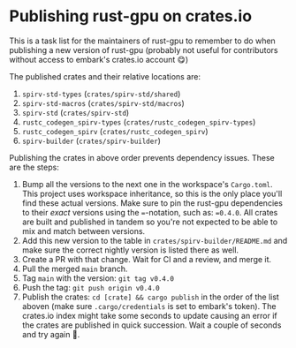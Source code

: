 # Publishing rust-gpu on crates.io

This is a task list for the maintainers of rust-gpu to remember to do when publishing a new version
of rust-gpu (probably not useful for contributors without access to embark's crates.io account 😋)

The published crates and their relative locations are:
1. `spirv-std-types` (`crates/spirv-std/shared`)
2. `spirv-std-macros` (`crates/spirv-std/macros`)
3. `spirv-std` (`crates/spirv-std`)
4. `rustc_codegen_spirv-types` (`crates/rustc_codegen_spirv-types`)
5. `rustc_codegen_spirv` (`crates/rustc_codegen_spirv`)
6. `spirv-builder` (`crates/spirv-builder`)

Publishing the crates in above order prevents dependency issues.
These are the steps: 

1. Bump all the versions to the next one in the workspace's `Cargo.toml`. This project uses workspace
   inheritance, so this is the only place you'll find these actual versions. Make sure to pin the
   rust-gpu dependencies to their *exact* versions using the `=`-notation, such as: `=0.4.0`. All crates
   are built and published in tandem so you're not expected to be able to mix and match between versions.
2. Add this new version to the table in `crates/spirv-builder/README.md` and make sure the correct
   nightly version is listed there as well.
3. Create a PR with that change. Wait for CI and a review, and merge it.
4. Pull the merged `main` branch.
5. Tag `main` with the version: `git tag v0.4.0`
6. Push the tag: `git push origin v0.4.0`
7. Publish the crates: `cd [crate] && cargo publish` in the order of the list aboven (make sure
   `.cargo/credentials` is set to embark's token). The crates.io index might take some seconds to update
   causing an error if the crates are published in quick succession. Wait a couple of seconds and try
   again 🙂.
